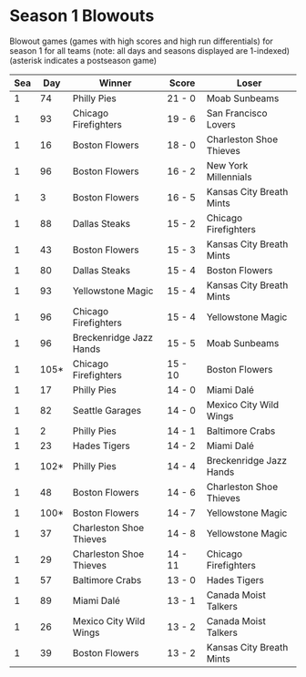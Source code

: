 # Season 1 Blowouts



Blowout games (games with high scores and high run differentials) for season 1 for all teams (note: all days and seasons displayed are 1-indexed) (asterisk indicates a postseason game)


| Sea | Day | Winner | Score | Loser | 
| ------ |------ |------ |------ |------ |
| 1 | 74 | Philly Pies | 21 - 0 | Moab Sunbeams | 
| 1 | 93 | Chicago Firefighters | 19 - 6 | San Francisco Lovers | 
| 1 | 16 | Boston Flowers | 18 - 0 | Charleston Shoe Thieves | 
| 1 | 96 | Boston Flowers | 16 - 2 | New York Millennials | 
| 1 | 3 | Boston Flowers | 16 - 5 | Kansas City Breath Mints | 
| 1 | 88 | Dallas Steaks | 15 - 2 | Chicago Firefighters | 
| 1 | 43 | Boston Flowers | 15 - 3 | Kansas City Breath Mints | 
| 1 | 80 | Dallas Steaks | 15 - 4 | Boston Flowers | 
| 1 | 93 | Yellowstone Magic | 15 - 4 | Kansas City Breath Mints | 
| 1 | 96 | Chicago Firefighters | 15 - 4 | Yellowstone Magic | 
| 1 | 96 | Breckenridge Jazz Hands | 15 - 5 | Moab Sunbeams | 
| 1 | 105* | Chicago Firefighters | 15 - 10 | Boston Flowers | 
| 1 | 17 | Philly Pies | 14 - 0 | Miami Dalé | 
| 1 | 82 | Seattle Garages | 14 - 0 | Mexico City Wild Wings | 
| 1 | 2 | Philly Pies | 14 - 1 | Baltimore Crabs | 
| 1 | 23 | Hades Tigers | 14 - 2 | Miami Dalé | 
| 1 | 102* | Philly Pies | 14 - 4 | Breckenridge Jazz Hands | 
| 1 | 48 | Boston Flowers | 14 - 6 | Charleston Shoe Thieves | 
| 1 | 100* | Boston Flowers | 14 - 7 | Yellowstone Magic | 
| 1 | 37 | Charleston Shoe Thieves | 14 - 8 | Yellowstone Magic | 
| 1 | 29 | Charleston Shoe Thieves | 14 - 11 | Chicago Firefighters | 
| 1 | 57 | Baltimore Crabs | 13 - 0 | Hades Tigers | 
| 1 | 89 | Miami Dalé | 13 - 1 | Canada Moist Talkers | 
| 1 | 26 | Mexico City Wild Wings | 13 - 2 | Canada Moist Talkers | 
| 1 | 39 | Boston Flowers | 13 - 2 | Kansas City Breath Mints | 


